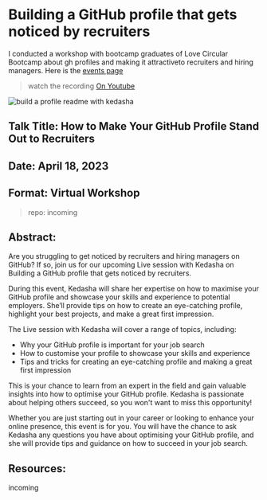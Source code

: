 # Building a GitHub profile that gets noticed by recruiters

I conducted a workshop with bootcamp graduates of Love Circular Bootcamp about gh profiles and making it attractiveto recruiters and hiring managers. Here is the [events page](https://lovecircular.com/previous-events/building-a-github-profile-that-gets-noticed-by-recruiters)

> watch the recording [On Youtube](incoming)
>
![build a profile readme with kedasha](https://user-images.githubusercontent.com/47188731/232579955-b7db23c1-0503-4fc3-a1ab-5a533af27353.png)

## Talk Title: How to Make Your GitHub Profile Stand Out to Recruiters
## Date: April 18, 2023
## Format: Virtual Workshop
>repo: incoming

## Abstract:
Are you struggling to get noticed by recruiters and hiring managers on GitHub? If so, join us for our upcoming Live session with Kedasha on Building a GitHub profile that gets noticed by recruiters.

During this event, Kedasha will share her expertise on how to maximise your GitHub profile and showcase your skills and experience to potential employers. She’ll provide tips on how to create an eye-catching profile, highlight your best projects, and make a great first impression.

The Live session with Kedasha will cover a range of topics, including:
- Why your GitHub profile is important for your job search
- How to customise your profile to showcase your skills and experience
- Tips and tricks for creating an eye-catching profile and making a great first impression

This is your chance to learn from an expert in the field and gain valuable insights into how to optimise your GitHub profile. Kedasha is passionate about helping others succeed, so you won't want to miss this opportunity!

Whether you are just starting out in your career or looking to enhance your online presence, this event is for you. You will have the chance to ask Kedasha any questions you have about optimising your GitHub profile, and she will provide tips and guidance on how to succeed in your job search.
## Resources:
incoming 
